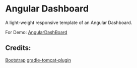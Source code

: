 # Angular Dashboard

A light-weight responsive template of an Angular Dashboard.

For Demo: [AngularDashBoard](https://dashboard.nextrr.in/)

## Credits:

[Bootstrap](https://getbootstrap.com/)
[gradle-tomcat-plugin](https://github.com/bmuschko/gradle-tomcat-plugin)